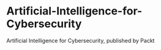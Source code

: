 # Artificial-Intelligence-for-Cybersecurity
Artificial Intelligence for Cybersecurity, published by Packt
